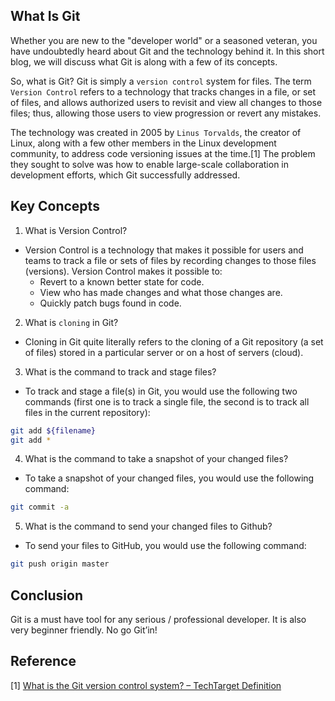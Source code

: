 ## What Is Git
Whether you are new to the "developer world" or a seasoned veteran, you have undoubtedly heard about Git and the technology behind it. 
In this short blog, we will discuss what Git is along with a few of its concepts.

So, what is Git? Git is simply a `version control` system for files. The term `Version Control` refers to a technology that tracks changes 
in a file, or set of files, and allows authorized users to revisit and view all changes to those files; thus, allowing those users to view 
progression or revert any mistakes.

The technology was created in 2005 by `Linus Torvalds`, the creator of Linux, along with a few other members in the Linux development 
community, to address code versioning issues at the time.[1] The problem they sought to solve was how to enable large-scale 
collaboration in development efforts, which Git successfully addressed.

## Key Concepts
1.	What is Version Control?
* Version Control is a technology that makes it possible for users and teams to track a file or sets of files by recording changes to those files (versions).
Version Control makes it possible to:
    * Revert to a known better state for code.
    * View who has made changes and what those changes are.
    * Quickly patch bugs found in code.
2.	What is `cloning` in Git?
* Cloning in Git quite literally refers to the cloning of a Git repository (a set of files) stored in a particular server or on a host of servers (cloud).
3.	What is the command to track and stage files?
* To track and stage a file(s) in Git, you would use the following two commands (first one is to track a single file, the second is to track all files in the current repository):
```bash
git add ${filename}
git add *
```
4.	What is the command to take a snapshot of your changed files?
* To take a snapshot of your changed files, you would use the following command:
```bash
git commit -a
```
5.	What is the command to send your changed files to Github?
* To send your files to GitHub, you would use the following command:
```bash
git push origin master
```


## Conclusion
Git is a must have tool for any serious / professional developer. It is also very beginner friendly. No go Git’in!

## Reference
[1] [What is the Git version control system? – TechTarget Definition](https://www.techtarget.com/searchitoperations/definition/Git#:~:text=The%20history%20of%20Git,requirements%20for%20Linux%20kernel%20development.)
